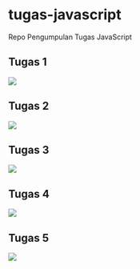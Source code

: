 # tugas-javascript
Repo Pengumpulan Tugas JavaScript

<h2>Tugas 1</h2>
<img src="https://user-images.githubusercontent.com/81398442/190320684-a38e9a5e-a72e-4766-be42-ef1a63f11f63.png">

<h2>Tugas 2</h2>
<img src="https://user-images.githubusercontent.com/81398442/190320717-c60d82e6-9cf5-4985-9e72-fef09c5420a3.png">

<h2>Tugas 3</h2>
<img src="https://user-images.githubusercontent.com/81398442/190333014-70b1b7fe-893f-4f2d-86b7-474974626553.png">

<h2>Tugas 4</h2>
<img src="https://user-images.githubusercontent.com/81398442/190840649-3d50e641-7aaa-4ce0-b2c5-2ecdb186421e.png">

<h2>Tugas 5 </h3>
<img src="https://user-images.githubusercontent.com/81398442/191059301-1190aa5d-68fc-422f-be97-395908d823f6.png">
